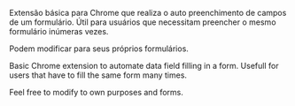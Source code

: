 Extensão básica para Chrome que realiza o auto preenchimento de campos de um formulário.
Útil para usuários que necessitam preencher o mesmo formulário inúmeras vezes.

Podem modificar para seus próprios formulários.



Basic Chrome extension to automate data field filling in a form.
Usefull for users that have to fill the same form many times.

Feel free to modify to own purposes and forms.